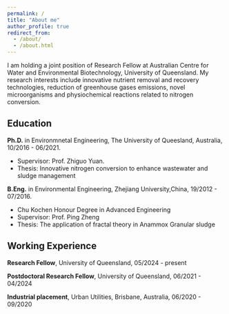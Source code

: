 ```yaml
---
permalink: /
title: "About me"
author_profile: true
redirect_from: 
  - /about/
  - /about.html
---
```


I am holding a joint position of Research Fellow at Australian Centre for Water and Environmental Biotechnology, University of Queensland. My research interests include  innovative nutrient removal and recovery technologies, reduction of greenhouse gases emissions, novel microorganisms and physiochemical reactions related to nitrogen conversion.

Education
---

**Ph.D.** in Environmnetal Engineering, The University of Queesland, Australia, 10/2016 - 06/2021.
* Supervisor: Prof. Zhiguo Yuan.
* Thesis: Innovative nitrogen conversion to enhance wastewater and sludge management


**B.Eng.** in Environmental Engineering, Zhejiang University,China, 19/2012 - 07/2016.
* Chu Kochen Honour Degree in Advanced Engineering
* Supervisor: Prof. Ping Zheng
* Thesis: The application of fractal theory in Anammox Granular sludge


Working Experience
---

**Research Fellow**, University of Queensland, 05/2024 - present

**Postdoctoral Research Fellow**, University of Queensland, 06/2021 - 04/2024

**Industrial placement**, Urban Utilities, Brisbane, Australia, 06/2020 - 09/2020
	